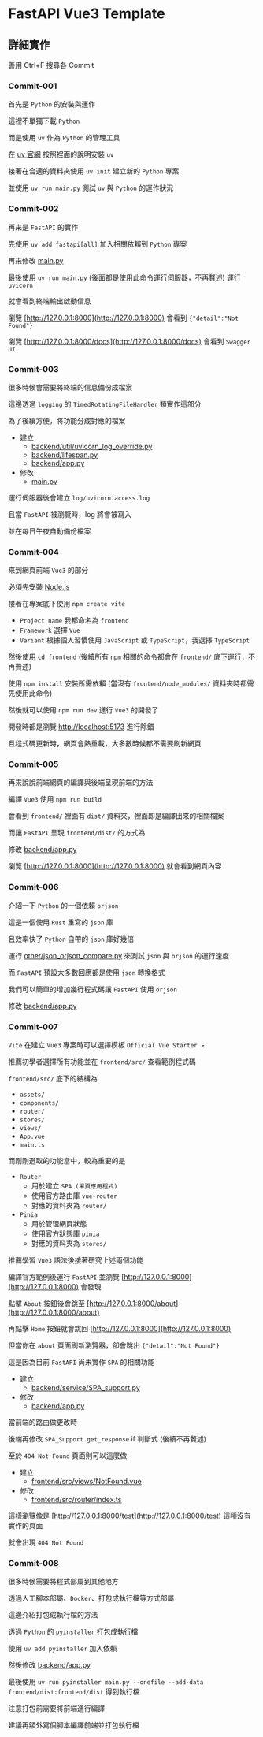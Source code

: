 # FastAPI Vue3 Template

## 詳細實作

善用 Ctrl+F 搜尋各 Commit

### Commit-001

首先是 `Python` 的安裝與運作

這裡不單獨下載 `Python`

而是使用 `uv` 作為 `Python` 的管理工具

在 [uv 官網](https://docs.astral.sh/uv/) 按照裡面的說明安裝 `uv`

接著在合適的資料夾使用 `uv init` 建立新的 `Python` 專案

並使用 `uv run main.py` 測試 `uv` 與 `Python` 的運作狀況

### Commit-002

再來是 `FastAPI` 的實作

先使用 `uv add fastapi[all]` 加入相關依賴到 `Python` 專案

再來修改 [main.py](https://github.com/CPZhang9487/fastapi-vue3-template/blob/c910e1d94ce51504de4c8c11c12372384606ddab/main.py)

最後使用 `uv run main.py` (後面都是使用此命令運行伺服器，不再贅述) 運行 `uvicorn`

就會看到終端輸出啟動信息

瀏覽 [http://127.0.0.1:8000](http://127.0.0.1:8000) 會看到 `{"detail":"Not Found"}`

瀏覽 [http://127.0.0.1:8000/docs](http://127.0.0.1:8000/docs) 會看到 `Swagger UI`

### Commit-003

很多時候會需要將終端的信息備份成檔案

這邊透過 `logging` 的 `TimedRotatingFileHandler` 類實作這部分

為了後續方便，將功能分成對應的檔案

- 建立
    - [backend/util/uvicorn_log_override.py](https://github.com/CPZhang9487/fastapi-vue3-template/blob/9600e31a828b854105bb3b58afb63b04af4829a2/backend/util/uvicorn_log_override.py)
    - [backend/lifespan.py](https://github.com/CPZhang9487/fastapi-vue3-template/blob/9600e31a828b854105bb3b58afb63b04af4829a2/backend/lifespan.py)
    - [backend/app.py](https://github.com/CPZhang9487/fastapi-vue3-template/blob/9600e31a828b854105bb3b58afb63b04af4829a2/backend/app.py)
- 修改
    - [main.py](https://github.com/CPZhang9487/fastapi-vue3-template/blob/9600e31a828b854105bb3b58afb63b04af4829a2/main.py)

運行伺服器後會建立 `log/uvicorn.access.log`

且當 `FastAPI` 被瀏覽時，log 將會被寫入

並在每日午夜自動備份檔案

### Commit-004

來到網頁前端 `Vue3` 的部分

必須先安裝 [Node.js](https://nodejs.org/en/download)

接著在專案底下使用 `npm create vite`
- `Project name` 我都命名為 `frontend`
- `Framework` 選擇 `Vue`
- `Variant` 根據個人習慣使用 `JavaScript` 或 `TypeScript`，我選擇 `TypeScript`

然後使用 `cd frontend` (後續所有 `npm` 相關的命令都會在 `frontend/` 底下運行，不再贅述)

使用 `npm install` 安裝所需依賴 (當沒有 `frontend/node_modules/` 資料夾時都需先使用此命令)

然後就可以使用 `npm run dev` 進行 `Vue3` 的開發了

開發時都是瀏覽 [http://localhost:5173](http://localhost:5173) 進行除錯

且程式碼更新時，網頁會熱重載，大多數時候都不需要刷新網頁

### Commit-005

再來說說前端網頁的編譯與後端呈現前端的方法

編譯 `Vue3` 使用 `npm run build`

會看到 `frontend/` 裡面有 `dist/` 資料夾，裡面即是編譯出來的相關檔案

而讓 `FastAPI` 呈現 `frontend/dist/` 的方式為

修改 [backend/app.py](https://github.com/CPZhang9487/fastapi-vue3-template/blob/89f2eb962f58b0b91d676abee3f71d3bcfb7ae39/backend/app.py)

瀏覽 [http://127.0.0.1:8000](http://127.0.0.1:8000) 就會看到網頁內容

### Commit-006

介紹一下 `Python` 的一個依賴 `orjson`

這是一個使用 `Rust` 重寫的 `json` 庫

且效率快了 `Python` 自帶的 `json` 庫好幾倍

運行 [other/json_orjson_compare.py](https://github.com/CPZhang9487/fastapi-vue3-template/blob/4026d88d60e69b636ea02c4ee54aa1ab14425097/other/json_orjson_compare.py) 來測試 `json` 與 `orjson` 的運行速度

而 `FastAPI` 預設大多數回應都是使用 `json` 轉換格式

我們可以簡單的增加幾行程式碼讓 `FastAPI` 使用 `orjson`

修改 [backend/app.py](https://github.com/CPZhang9487/fastapi-vue3-template/blob/4026d88d60e69b636ea02c4ee54aa1ab14425097/backend/app.py)

### Commit-007

`Vite` 在建立 `Vue3` 專案時可以選擇模板 `Official Vue Starter ↗`

推薦初學者選擇所有功能並在 `frontend/src/` 查看範例程式碼

`frontend/src/` 底下的結構為
- `assets/`
- `components/`
- `router/`
- `stores/`
- `views/`
- `App.vue`
- `main.ts`

而剛剛選取的功能當中，較為重要的是
- `Router`
    - 用於建立 `SPA (單頁應用程式)`
    - 使用官方路由庫 `vue-router`
    - 對應的資料夾為 `router/`
- `Pinia`
    - 用於管理網頁狀態
    - 使用官方狀態庫 `pinia`
    - 對應的資料夾為 `stores/`

推薦學習 `Vue3` 語法後接著研究上述兩個功能

編譯官方範例後運行 `FastAPI` 並瀏覽 [http://127.0.0.1:8000](http://127.0.0.1:8000) 會發現

點擊 `About` 按鈕後會跳至 [http://127.0.0.1:8000/about](http://127.0.0.1:8000/about)

再點擊 `Home` 按鈕就會跳回 [http://127.0.0.1:8000](http://127.0.0.1:8000)

但當你在 `about` 頁面刷新瀏覽器，卻會跳出 `{"detail":"Not Found"}`

這是因為目前 `FastAPI` 尚未實作 `SPA` 的相關功能

- 建立
    - [backend/service/SPA_support.py](https://github.com/CPZhang9487/fastapi-vue3-template/blob/91c0fdda52dc123d1067106ff0383a107fb53693/backend/service/SPA_support.py)
- 修改
    - [backend/app.py](https://github.com/CPZhang9487/fastapi-vue3-template/blob/91c0fdda52dc123d1067106ff0383a107fb53693/backend/app.py)

當前端的路由做更改時

後端再修改 `SPA_Support.get_response` if 判斷式 (後續不再贅述)

至於 `404 Not Found` 頁面則可以這麼做

- 建立
    - [frontend/src/views/NotFound.vue](https://github.com/CPZhang9487/fastapi-vue3-template/blob/91c0fdda52dc123d1067106ff0383a107fb53693/frontend/src/views/NotFound.vue)
- 修改
    - [frontend/src/router/index.ts](https://github.com/CPZhang9487/fastapi-vue3-template/blob/91c0fdda52dc123d1067106ff0383a107fb53693/frontend/src/router/index.ts)

這樣瀏覽像是 [http://127.0.0.1:8000/test](http://127.0.0.1:8000/test) 這種沒有實作的頁面

就會出現 `404 Not Found`

### Commit-008

很多時候需要將程式部屬到其他地方

透過人工腳本部屬、`Docker`、打包成執行檔等方式部屬

這邊介紹打包成執行檔的方法

透過 `Python` 的 `pyinstaller` 打包成執行檔

使用 `uv add pyinstaller` 加入依賴

然後修改 [backend/app.py](backend/app.py)

最後使用 `uv run pyinstaller main.py --onefile --add-data frontend/dist:frontend/dist` 得到執行檔

注意打包前需要將前端進行編譯

建議再額外寫個腳本編譯前端並打包執行檔
